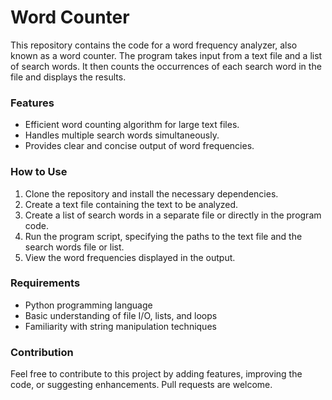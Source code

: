 ﻿# Word Counter

This repository contains the code for a word frequency analyzer, also known as a word counter. The program takes input from a text file and a list of search words. It then counts the occurrences of each search word in the file and displays the results.

### Features

* Efficient word counting algorithm for large text files.
* Handles multiple search words simultaneously.
* Provides clear and concise output of word frequencies.

### How to Use

1. Clone the repository and install the necessary dependencies.
2. Create a text file containing the text to be analyzed.
3. Create a list of search words in a separate file or directly in the program code.
4. Run the program script, specifying the paths to the text file and the search words file or list.
5. View the word frequencies displayed in the output.

### Requirements

* Python programming language
* Basic understanding of file I/O, lists, and loops
* Familiarity with string manipulation techniques

### Contribution

Feel free to contribute to this project by adding features, improving the code, or suggesting enhancements. Pull requests are welcome.

